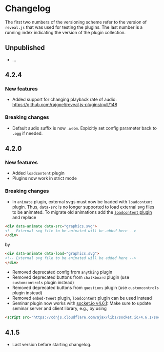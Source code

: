 # Changelog

The first two numbers of the versioning scheme refer to the  version of `reveal.js` that was used for testing the plugins. The last number is a running index indicating the version of the plugin collection.

## Unpublished

- ...

## 4.2.4

### New features

- Added support for changing  playback rate of audio: https://github.com/rajgoel/reveal.js-plugins/pull/148

### Breaking changes

- Default audio suffix is now `.webm`. Expicitly set config parameter back to `.ogg` if needed.

## 4.2.0

### New features

- Added `loadcontent` plugin
- Plugins now work in strict mode

### Breaking changes

- In `animate` plugin, external svgs must now be loaded with `loadcontent` plugin. Thus, `data-src` is no longer supported to load external svg files to be animated. To migrate old animations add the [`loadcontent` plugin](loadcontent) and replace
```html
<div data-animate data-src="graphics.svg">
<!-- External svg file to be animated will be added here -->
</div>
```
by
```html
<div data-animate data-load="graphics.svg">
<!-- External svg file to be animated will be added here -->
</div>
```

- Removed deprecated config from `anything` plugin
- Removed deprecated buttons from `chalkboard` plugin (use `customcontrols` plugin instead)
- Removed deprecated buttons from `questions` plugin (use `customcontrols` plugin instead)
- Removed `embed-tweet` plugin, `loadcontent` plugin can be used instead
- Seminar plugin now works with [socket.io v4.6.1](https://socket.io/docs/v4/changelog/4.6.1): Make sure to update seminar server and client library, e.g., by using
```html
<script src="https://cdnjs.cloudflare.com/ajax/libs/socket.io/4.6.1/socket.io.js"></script>
```

## 4.1.5

- Last version before starting changelog.
